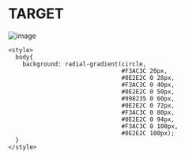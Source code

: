 # TARGET

![image](https://github.com/gaschneider/cssbattle/assets/16023844/07922176-c7ab-45a1-a5fe-4ce174443f78)

```
<style>
  body{
    background: radial-gradient(circle,
                                #F3AC3C 20px,
                                #0E2E2C 0 28px,
                                #F3AC3C 0 40px,
                                #0E2E2C 0 50px,
                                #998235 0 60px,
                                #0E2E2C 0 72px,
                                #F3AC3C 0 80px,
                                #0E2E2C 0 94px,
                                #F3AC3C 0 100px,
                                #0E2E2C 100px);
  }
</style>
```
